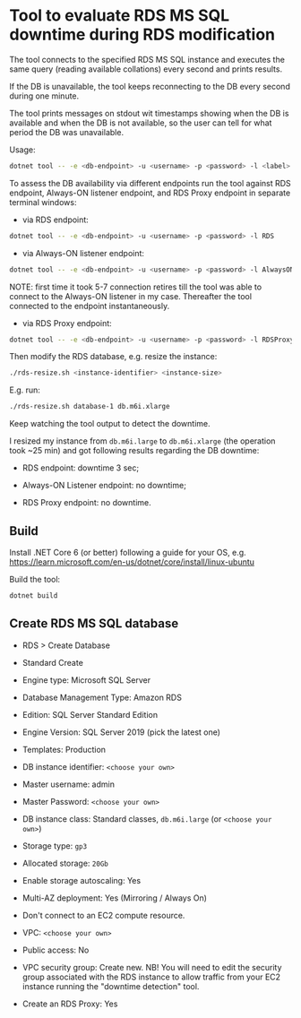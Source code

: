 # Tool to evaluate RDS MS SQL downtime during RDS modification

The tool connects to the specified RDS MS SQL instance and executes the same query (reading available collations) every second and prints results.

If the DB is unavailable, the tool keeps reconnecting to the DB every second during one minute.

The tool prints messages on stdout wit timestamps showing when the DB is available and when the DB is not available, so the user can tell for what period the DB was unavailable.

Usage:

```bash
dotnet tool -- -e <db-endpoint> -u <username> -p <password> -l <label>
```

To assess the DB availability via different endpoints run the tool against RDS endpoint, Always-ON listener endpoint, and RDS Proxy endpoint in separate terminal windows:

* via RDS endpoint:

```bash
dotnet tool -- -e <db-endpoint> -u <username> -p <password> -l RDS
```

* via Always-ON listener endpoint:

```bash
dotnet tool -- -e <db-endpoint> -u <username> -p <password> -l AlwaysON
```

NOTE: first time it took 5-7 connection retires till the tool was able to connect to the Always-ON listener in my case. Thereafter the tool connected to the endpoint instantaneously.

* via RDS Proxy endpoint:

```bash
dotnet tool -- -e <db-endpoint> -u <username> -p <password> -l RDSProxy
```

Then modify the RDS database, e.g. resize the instance:

```bash
./rds-resize.sh <instance-identifier> <instance-size>
```

E.g. run:

```bash
./rds-resize.sh database-1 db.m6i.xlarge
```

Keep watching the tool output to detect the downtime.

I resized my instance from `db.m6i.large` to `db.m6i.xlarge` (the operation took ~25 min) and got following results regarding the DB downtime:

* RDS endpoint: downtime 3 sec;

* Always-ON Listener endpoint: no downtime;

* RDS Proxy endpoint: no downtime.

## Build

Install .NET Core 6 (or better) following a guide for your OS, e.g. <https://learn.microsoft.com/en-us/dotnet/core/install/linux-ubuntu>

Build the tool:

```bash
dotnet build
```

## Create RDS MS SQL database

* RDS > Create Database

* Standard Create

* Engine type: Microsoft SQL Server

* Database Management Type: Amazon RDS

* Edition: SQL Server Standard Edition

* Engine Version: SQL Server 2019 (pick the latest one)

* Templates: Production

* DB instance identifier: `<choose your own>`

* Master username: admin

* Master Password: `<choose your own>`

* DB instance class: Standard classes, `db.m6i.large` (or `<choose your own>`)

* Storage type: `gp3`

* Allocated storage: `20Gb`

* Enable storage autoscaling: Yes

* Multi-AZ deployment: Yes (Mirroring / Always On)

* Don't connect to an EC2 compute resource.

* VPC: `<choose your own>`

* Public access: No

* VPC security group: Create new. NB! You will need to edit the security group associated with the RDS instance to allow traffic from your EC2 instance running the "downtime detection" tool.

* Create an RDS Proxy: Yes
